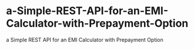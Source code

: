# a-Simple-REST-API-for-an-EMI-Calculator-with-Prepayment-Option
a Simple REST API for an EMI Calculator with Prepayment Option
